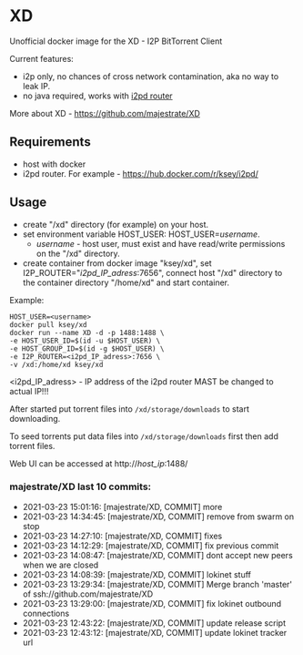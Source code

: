 # XD
Unofficial docker image for the XD - I2P BitTorrent Client

Current features:

* i2p only, no chances of cross network contamination, aka no way to leak IP.
* no java required, works with [i2pd router](https://github.com/purplei2p/i2pd)

More about XD - https://github.com/majestrate/XD

## Requirements

* host with docker
* i2pd router. For example - https://hub.docker.com/r/ksey/i2pd/

## Usage

* create "/xd" directory (for example) on your host.
* set environment variable HOST_USER: HOST_USER=*username*.
  - *username* - host user, must exist and have read/write permissions on the "/xd" directory.
* create container from docker image "ksey/xd", set I2P_ROUTER="*i2pd_IP_adress*:7656", connect host "/xd" directory to the container directory "/home/xd" and start container.

Example:
```
HOST_USER=<username>
docker pull ksey/xd
docker run --name XD -d -p 1488:1488 \
-e HOST_USER_ID=$(id -u $HOST_USER) \
-e HOST_GROUP_ID=$(id -g $HOST_USER) \
-e I2P_ROUTER=<i2pd_IP_adress>:7656 \
-v /xd:/home/xd ksey/xd

```
<i2pd_IP_adress> - IP address of the i2pd router MAST be changed to actual IP!!!

After started put torrent files into `/xd/storage/downloads` to start downloading.

To seed torrents put data files into `/xd/storage/downloads` first then add torrent files.

Web UI can be accessed at http://*host_ip*:1488/




















### majestrate/XD last 10 commits:
* 2021-03-23 15:01:16: [majestrate/XD, COMMIT] more
* 2021-03-23 14:34:45: [majestrate/XD, COMMIT] remove from swarm on stop
* 2021-03-23 14:27:10: [majestrate/XD, COMMIT] fixes
* 2021-03-23 14:12:29: [majestrate/XD, COMMIT] fix previous commit
* 2021-03-23 14:08:47: [majestrate/XD, COMMIT] dont accept new peers when we are closed
* 2021-03-23 14:08:39: [majestrate/XD, COMMIT] lokinet stuff
* 2021-03-23 13:29:34: [majestrate/XD, COMMIT] Merge branch 'master' of ssh://github.com/majestrate/XD
* 2021-03-23 13:29:00: [majestrate/XD, COMMIT] fix lokinet outbound connections
* 2021-03-23 12:43:22: [majestrate/XD, COMMIT] update release script
* 2021-03-23 12:43:12: [majestrate/XD, COMMIT] update lokinet tracker url
